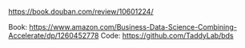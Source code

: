 https://book.douban.com/review/10601224/

Book: https://www.amazon.com/Business-Data-Science-Combining-Accelerate/dp/1260452778
Code: https://github.com/TaddyLab/bds
